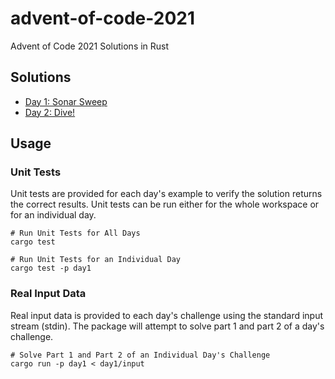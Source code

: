 # advent-of-code-2021

Advent of Code 2021 Solutions in Rust

## Solutions

- [Day 1: Sonar Sweep](day1)
- [Day 2: Dive!](day2)

## Usage

### Unit Tests

Unit tests are provided for each day's example to verify the solution returns the correct results. Unit tests can be run
either for the whole workspace or for an individual day.

```shell
# Run Unit Tests for All Days
cargo test

# Run Unit Tests for an Individual Day
cargo test -p day1
```

### Real Input Data

Real input data is provided to each day's challenge using the standard input stream (stdin). The package will attempt to
solve part 1 and part 2 of a day's challenge.

```shell
# Solve Part 1 and Part 2 of an Individual Day's Challenge
cargo run -p day1 < day1/input
```
